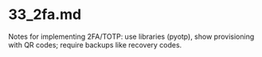 # 33_2fa.md
Notes for implementing 2FA/TOTP: use libraries (pyotp), show provisioning with QR codes; require backups like recovery codes.
